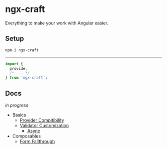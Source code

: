# ngx-craft

Everything to make your work with Angular easier.

## Setup

```sh
npm i ngx-craft
```

---

```ts
import {
  provide,
  /* ... */
} from 'ngx-craft';
```

## Docs

_in progress_

- Basics
  - [Provider Compitibility](./src/core/basics/provider-compitibility/README.md)
  - [Validator Customization](./src/core/basics/validator-customization/README.md)
    - [Async](./src/core/basics/validator-customization/async/README.md)
- Composables
  - [Form Fallthrough](./src/core/composables/form-fallthrough/README.md)
